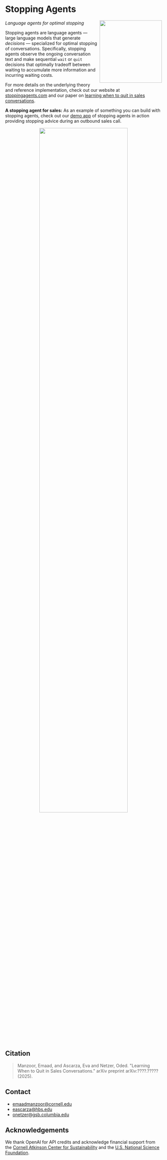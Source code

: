 # Stopping Agents
<img src="https://stoppingagents.com/images/logo-transparent.png" height="200" align="right"/>

*Language agents for optimal stopping*

Stopping agents are language agents — large language models that
generate *decisions* — specialized for optimal stopping of conversations.
Specifically, stopping agents observe the ongoing conversation text and
make sequential `wait` or `quit` decisions that optimally tradeoff between waiting
to accumulate more information and incurring waiting costs.

For more details on the underlying theory and reference implementation, check out our website at [stoppingagents.com](https://stoppingagents.com/)
and our paper on [learning when to quit in sales conversations](#).

**A stopping agent for sales:** As an example of something you can build with stopping agents, check out our [demo app](https://github.com/emaadmanzoor/stopping-agents/tree/main/app) of stopping agents in action providing stopping advice during an outbound sales call.

<p align="center">
<img src="https://github.com/user-attachments/assets/1bfd2705-1387-4e47-9206-3fc311e69787" width="75%" height="75%"/>
</p>

## Citation

> Manzoor, Emaad, and Ascarza, Eva and Netzer, Oded. "Learning When to Quit in Sales Conversations." arXiv preprint arXiv:????.????? (2025).

## Contact

   * emaadmanzoor@cornell.edu
   * eascarza@hbs.edu
   * onetzer@gsb.columbia.edu

## Acknowledgements

We thank OpenAI for API credits and acknowledge financial support from
the [Cornell Atkinson Center for Sustainability](https://www.atkinson.cornell.edu/)
and the [U.S. National Science Foundation](https://www.nsf.gov/).
